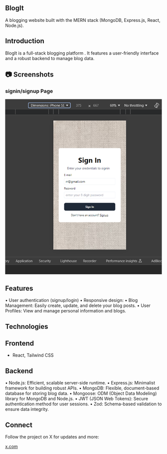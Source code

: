 ## BlogIt

A blogging website built with the MERN stack (MongoDB, Express.js, React, Node.js).

## Introduction

BlogIt is a full-stack blogging platform . It features a user-friendly interface and a robust backend to manage blog data.

## 📷 Screenshots

### signin/signup Page

![Landing Page](frontend/src/assets/screenshots/signin.png)

## Features

• User authentication (signup/login)
• Responsive design:
• Blog Management: Easily create, update, and delete your blog posts.
• User Profiles: View and manage personal information and blogs.

## Technologies

## Frontend

- React, Tailwind CSS

## Backend

• Node.js: Efficient, scalable server-side runtime.
• Express.js: Minimalist framework for building robust APIs.
• MongoDB: Flexible, document-based database for storing blog data.
• Mongoose: ODM (Object Data Modeling) library for MongoDB and Node.js.
• JWT (JSON Web Tokens): Secure authentication method for user sessions.
• Zod: Schema-based validation to ensure data integrity.

## Connect

Follow the project on X for updates and more:

[x.com](https://x.com/HimaniSahu67644)
